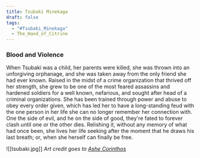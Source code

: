 ```yaml
---
title: Tsubaki Minekaga
draft: false
tags:
  - "#Tsubaki_Minekaga"
  - The_Hand_of_Citrine
---
```


### Blood and Violence

When Tsubaki was a child, her parents were killed, she was thrown into an unforgiving orphanage, and she was taken away from the only friend she had ever known. Raised in the midst of a crime organization that thrived off her strength, she grew to be one of the most feared assassins and hardened soldiers for a well known, nefarious, and sought after head of a criminal organizations. She has been trained through power and abuse to obey every order given, which has led her to have a long-standing feud with the one person in her life she can no longer remember her connection with. One the side of evil, and he on the side of good, they're fated to forever clash until one or the other dies. Relishing it, without any memory of what had once been, she lives her life seeking after the moment that he draws his last breath; or, when she herself can finally be free.

![[tsubaki.jpg]]
*Art credit goes to [Ashe Corinthos](https://www.fanfiction.net/u/5013994/Ashe-Corinthos)*
